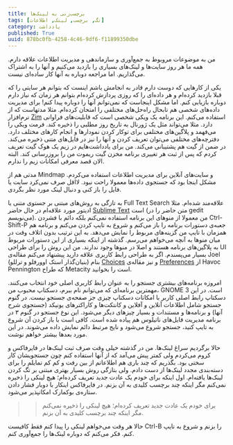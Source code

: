 ```yaml
---
title: برچسب‌زنی به لینک‌ها
tags: [تگ, برچسب, لینک, اطلاعات]
category: یادداشت
published: True
uuid: 878bc0fb-4258-4c46-9df6-f11899350dbe
---
```


من به موضوعات مروبوط به جمع‌آوری و سازماندهی و مدیریت اطلاعات علاقه دارم. همه ما هر روز سایت‌ها و لینک‌های بسیاری را بازدید می‌کنیم و آنها را به اشتراک می‌گذاریم. اما مراجعه دوباره به آنها کار ساده‌ای نیست.

یکی از کارهایی که دوست دارم قادر به انجامش باشم اینست که بتوانم هر سایتی را که قبلا بازدید کرده‌ام و هر داده‌ای را که روزی پردازش کرده‌ام بتوانم هر زمان که نیاز دارم دوباره بازیابی کنم. اما مشکل اینجاست که نمی‌توانم آنها را دوباره پیدا کنم! برای مدیریت داده‌های شخصی هم تابحال راه‌حل‌های مختلفی را امتحان کرده‌ام. مثلا مدتهاست که از نرم‌افزار [Zim](http://zim-wiki.org/) استفاده می‌کنم. این برنامه یک ویکی شخصی است که قابلیت‌های فراوانی دارد. مثلا می‌تواند مثل یک ژورنال به تاریخ روز مطلبی را ذخیره کند. فرمت ویکی را می‌فهمد و پلاگین‌های مختلفی برای توکار کردن نمودارها و انجام کارهای مختلف دارد. دفترچه‌های مختلفی می‌توان تعریف کردن و آنها را نیز در فایل‌های متنی ذخیره می‌کند. در ضمن از گیت هم پشتیبانی می‌کند. من برای یادداشت‌هایم در زیم یک هوک گیت تعریف کردم که پس از ثبت هر تغییری برنامه مخزن گیت ریموت من را بروزرسانی کند. البته الان قصد معرفی امکانات زیم را ندارم.

مدتی هم از Mindmap و سایت‌های آنلاین برای مدیریت اطلاعات استفاده می‌کردم. مشکل اینجا بود که جستجوی داده‌ها معمولا راحت نبود. لااقل صرف نمی‌کرد سایت یا فایل را باز کنی و دنبال لینک مورد نظر بگردی.

به تازگی به روش‌های مبتنی بر جستوی متنی یا Full Text Search علاقه‌مند شده‌ام. مثلا ادیتور مورد علاقه‌ام در حال حاضر [Sublime Text](https://www.sublimetext.com/) است (متن حاضر را در gedit می‌نویسم). من معمولا از منوهای این برنامه استفاده نمی‌کنم بلکه دائم با فشردن Ctrl-Shift-P جعبه‌ی دستورات برنامه را باز می‌کنم و شروع به تایپ کردن می‌کنم و برنامه هم همزمان با تایپ من گزینه‌های مربوط را نمایش می‌دهد. به این ترتیب بدون اتلاف وقت در میان منوها به آنچه می‌خواهم می‌رسم. گذشته از اینکه بسیاری از این دستورات مربوط به پلاگین‌های برنامه هستند و اصلا در منوها وجود ندارند. من این روش را برای طراحی UI بسیار می‌پسندم. اگر به طراحی رابط کاربری علاقه دارید پیشنهاد می‌کنم مقاله‌ی Joel (بنیان‌گذار استک اوورفلو و ترللو) بنام [Choices](http://www.joelonsoftware.com/uibook/chapters/fog0000000059.html) و نیز مقاله‌ی [Preferences](http://ometer.com/preferences.html) از Havoc Pennington که طراح Metacity است را بخوانید.

امروزه برنامه‌های بیشتری جستجو را به عنوان رابط کاربری اصلی خود انتخاب می‌کنند. مهمترین برنامه‌ای که می‌توانم نام ببرم، دسکتاپ محبوب من، GNOME 3 است. در این دسکتاپ رابط اصلی کاربر با امکانات دسکتاپ چیزی جز صفحه‌ی جستجو نیست. در گنوم جستجو شامل اطلاعات آنلاین و آفلاین و کانتکت‌ها و کاراکترهای یونیکد (جستجوی شرح آنها) و برنامه‌ها و مستندات و بسیار چیزهای دیگر می‌شود. این نوع جستجو در گنوم ۳ در برنامه مدیریت فایل‌های ناتیلوس هم پیاده شده است. کافی است با باز کردن آن شروع به تایپ کنید، جستجو شروع می‌شود و نایج مرتبط دائم نمایش داده می‌شوند. در این مورد بعدها بیشتر خواهم نوشت.

حالا برگردیم سراغ لینک‌ها. من در گذشته خیلی وقت صرف ثبت لینک‌ها در فایرفاکس و کروم می‌کردم ولی کمتر پیش می‌آمد که از آنها استفاده کنم چون جستجویشان کار سختی بود. بگذریم که چند باری هم اطلاعاتم از بین رفت و کم کم تمایلم را برای دسته‌بندی مجدد لینک‌ها از دست دادم. ولی بتازگی روش بسیار بهتری مبتنی بر تگ کردن لینک‌ها یافته‌ام. اول اینکه برای خودم یک عادت جدید تعریف کرده‌ام؛ هیچ لینکی را ذخیره نمی‌کنم مگر اینکه چند برچسب کلیدی به آن بزنم. در فایرفاکس اینکار با دوبار فشار دادن ستاره‌ی بوکمارک امکانپذیر می‌شود.

>> برای خودم یک عادت جدید تعریف کرده‌ام؛ هیچ لینکی را ذخیره نمی‌کنم مگر اینکه چند برچسب کلیدی به آن بزنم.

حالا هر وقت می‌خواهم لینکی را پیدا کنم فقط کافیست Ctrl-B را بزنم و شروع به تایپ کنم. فکر می‌کنم که دوباره لینک‌ها را جمع‌آوری کنم.
